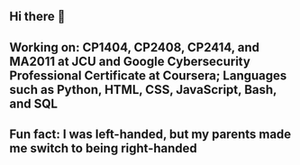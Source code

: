 ## Hi there 👋

<!--
**NicoleTanQR/NicoleTanQR** is a ✨ _special_ ✨ repository because its `README.md` (this file) appears on your GitHub profile.

Here are some ideas to get you started:

- 🔭 I’m currently working on ...
- 🌱 I’m currently learning ...
- 👯 I’m looking to collaborate on ...
- 🤔 I’m looking for help with ...
- 💬 Ask me about ...
- 📫 How to reach me: ...
- 😄 Pronouns: ...
- ⚡ Fun fact: ...
-->

## Working on: CP1404, CP2408, CP2414, and MA2011 at JCU and Google Cybersecurity Professional Certificate at Coursera; Languages such as Python, HTML, CSS, JavaScript, Bash, and SQL
## Fun fact: I was left-handed, but my parents made me switch to being right-handed
